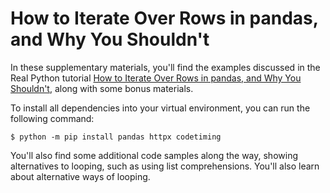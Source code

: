 # How to Iterate Over Rows in pandas, and Why You Shouldn't

In these supplementary materials, you'll find the examples discussed in the Real Python tutorial [How to Iterate Over Rows in pandas, and Why You Shouldn't](https://realpython.com/pandas-iterate-over-rows/), along with some bonus materials.

To install all dependencies into your virtual environment, you can run the following command:

```console
$ python -m pip install pandas httpx codetiming
```

You'll also find some additional code samples along the way, showing alternatives to looping, such as using list comprehensions. You'll also learn about alternative ways of looping.
